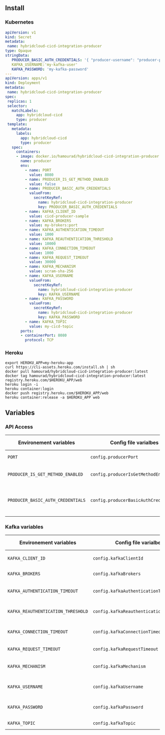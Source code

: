 ## Install

### Kubernetes
 ```yaml
apiVersion: v1
kind: Secret
metadata:
  name: hybridcloud-cicd-integration-producer
type: Opaque
stringData:
    PRODUCER_BASIC_AUTH_CREDENTIALS: '{ "producer-username": "producer-password" }'
    KAFKA_USERNAME:'my-kafka-user'
    KAFKA_PASSWORD: 'my-kafka-password'
---
apiVersion: apps/v1
kind: Deployment
metadata:
  name: hybridcloud-cicd-integration-producer
spec:
  replicas: 1
  selector:
    matchLabels:
      app: hybridcloud-cicd
      type: producer
  template:
    metadata:
      labels:
        app: hybridcloud-cicd
        type: producer
    spec:
      containers:
      - image: docker.io/hamourad/hybridcloud-cicd-integration-producer:latest
        name: producer
        env:
          - name: PORT
            value: 8080
          - name: PRODUCER_IS_GET_METHOD_ENABLED
            value: false
          - name: PRODUCER_BASIC_AUTH_CREDENTIALS
            valueFrom:
              secretKeyRef:
                name: hybridcloud-cicd-integration-producer
                key: PRODUCER_BASIC_AUTH_CREDENTIALS
          - name: KAFKA_CLIENT_ID
            value: cicd-producer-sample
          - name: KAFKA_BROKERS
            value: my-brokers:port
          - name: KAFKA_AUTHENTICATION_TIMEOUT
            value: 1000
          - name: KAFKA_REAUTHENTICATION_THRESHOLD
            value: 10000
          - name: KAFKA_CONNECTION_TIMEOUT
            value: 1000
          - name: KAFKA_REQUEST_TIMEOUT          
            value: 30000
          - name: KAFKA_MECHANISM
            value: scram-sha-256
          - name: KAFKA_USERNAME
            valueFrom:
              secretKeyRef:
                name: hybridcloud-cicd-integration-producer
                key: KAFKA_USERNAME
          - name: KAFKA_PASSWORD
            valueFrom:
              secretKeyRef:
                name: hybridcloud-cicd-integration-producer
                key: KAFKA_PASSWORD
          - name: KAFKA_TOPIC
            value: my-cicd-topic
        ports:
        - containerPort: 8080
          protocol: TCP
```
### Heroku
```console
export HEROKU_APP=my-heroku-app
curl https://cli-assets.heroku.com/install.sh | sh
docker pull hamourad/hybridcloud-cicd-integration-producer:latest
docker tag hamourad/hybridcloud-cicd-integration-producer:latest registry.heroku.com/$HEROKU_APP/web
heroku login -i
heroku container:login
docker push registry.heroku.com/$HEROKU_APP/web
heroku container:release -a $HEROKU_APP web
```
## Variables

### API Access
| Environement variables | Config file varialbes | Description | Value sample            |
---------------------- | ---------------------- | ----------- | ------------
| `PORT` | `config.producerPort` | Node expose port | `8080` |
| `PRODUCER_IS_GET_METHOD_ENABLED` | `config.producerIsGetMethodEnabled` | Enable or disable GET Methode | `true` or `false` |
| `PRODUCER_BASIC_AUTH_CREDENTIALS` | `config.producerBasicAuthCredentials` | Producer Basic authentication credentials | `{ "producer-username": "producer-password" }` |

### Kafka variables
| Environement variables | Config file varialbes | Description | Value sample            |
---------------------- | ---------------------- | ----------- | ------------
| `KAFKA_CLIENT_ID` | `config.kafkaClientId` | Kafka client ID | `cicd-producer-sample` |
| `KAFKA_BROKERS` | `config.kafkaBrokers` | Kafka brokers URIs | `my-brokers:port` |
| `KAFKA_AUTHENTICATION_TIMEOUT` | `config.kafkaAuthenticationTimeout` | Kafka authentication timeout | `1000` |
| `KAFKA_REAUTHENTICATION_THRESHOLD` | `config.kafkaReauthenticationThreshold` | Kafka reuthntication threshold | `10000` |
| `KAFKA_CONNECTION_TIMEOUT` | `config.kafkaConnectionTimeout` | Kafka connection timout | `1000` |
| `KAFKA_REQUEST_TIMEOUT` | `config.kafkaRequestTimeout` | Kafka request timeout | `30000` |
| `KAFKA_MECHANISM` | `config.kafkaMechanism` | Kafka authentication mechanism | `scram-sha-256` or `scram-sha-512` |
| `KAFKA_USERNAME` | `config.kafkaUsername` | Kafka authentication username | `my-kafka-user` |
| `KAFKA_PASSWORD` | `config.kafkaPassword` | Kafka authentication password | `my-kafka-password` |
| `KAFKA_TOPIC` | `config.kafkaTopic` | Kafka topic | `my-cicd-topic` |
